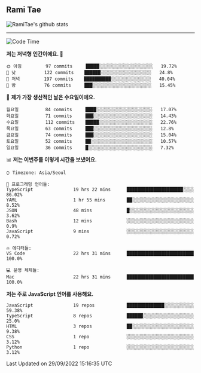 ## Rami Tae

![RamiTae's github stats](https://github-readme-stats.vercel.app/api?username=RamiTae&show_icons=true&theme=tokyonight)

---
<!--START_SECTION:waka-->
![Code Time](http://img.shields.io/badge/Code%20Time-410%20hrs%2043%20mins-blue)

**저는 저녁형 인간이에요. 🦉** 

```text
🌞 아침         97 commits     █████░░░░░░░░░░░░░░░░░░░░   19.72% 
🌆 낮　         122 commits    ██████░░░░░░░░░░░░░░░░░░░   24.8% 
🌃 저녁         197 commits    ██████████░░░░░░░░░░░░░░░   40.04% 
🌙 밤　         76 commits     ███░░░░░░░░░░░░░░░░░░░░░░   15.45%

```
📅 **제가 가장 생산적인 날은 수요일이에요.** 

```text
월요일          84 commits     ████░░░░░░░░░░░░░░░░░░░░░   17.07% 
화요일          71 commits     ███░░░░░░░░░░░░░░░░░░░░░░   14.43% 
수요일          112 commits    █████░░░░░░░░░░░░░░░░░░░░   22.76% 
목요일          63 commits     ███░░░░░░░░░░░░░░░░░░░░░░   12.8% 
금요일          74 commits     ███░░░░░░░░░░░░░░░░░░░░░░   15.04% 
토요일          52 commits     ██░░░░░░░░░░░░░░░░░░░░░░░   10.57% 
일요일          36 commits     █░░░░░░░░░░░░░░░░░░░░░░░░   7.32%

```


📊 **저는 이번주를 이렇게 시간을 보냈어요.** 

```text
⌚︎ Timezone: Asia/Seoul

💬 프로그래밍 언어들: 
TypeScript               19 hrs 22 mins      █████████████████████░░░░   86.02% 
YAML                     1 hr 55 mins        ██░░░░░░░░░░░░░░░░░░░░░░░   8.52% 
JSON                     48 mins             █░░░░░░░░░░░░░░░░░░░░░░░░   3.62% 
Bash                     12 mins             ░░░░░░░░░░░░░░░░░░░░░░░░░   0.9% 
JavaScript               9 mins              ░░░░░░░░░░░░░░░░░░░░░░░░░   0.72%

🔥 에디터들: 
VS Code                  22 hrs 31 mins      █████████████████████████   100.0%

💻 운영 체제들: 
Mac                      22 hrs 31 mins      █████████████████████████   100.0%

```

**저는 주로 JavaScript 언어를 사용해요.** 

```text
JavaScript               19 repos            ██████████████░░░░░░░░░░░   59.38% 
TypeScript               8 repos             ██████░░░░░░░░░░░░░░░░░░░   25.0% 
HTML                     3 repos             ██░░░░░░░░░░░░░░░░░░░░░░░   9.38% 
CSS                      1 repo              ░░░░░░░░░░░░░░░░░░░░░░░░░   3.12% 
Python                   1 repo              ░░░░░░░░░░░░░░░░░░░░░░░░░   3.12%

```



 Last Updated on 29/09/2022 15:16:35 UTC
<!--END_SECTION:waka-->
